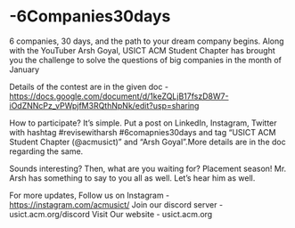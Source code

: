# -6Companies30days
6 companies, 30 days, and the path to your dream company begins. Along with the YouTuber Arsh Goyal, USICT ACM Student Chapter has brought you the challenge to solve the questions of big companies in the month of January

Details of the contest are in the given doc - https://docs.google.com/document/d/1keZQLjB17fszD8W7-iOdZNNcPz_vPWpjfM3RQthNpNk/edit?usp=sharing

How to participate? It’s simple. Put a post on LinkedIn, Instagram, Twitter with hashtag #revisewitharsh #6comapnies30days and tag “USICT ACM Student Chapter (@acmusict)” and “Arsh Goyal”.More details are in the doc regarding the same.

Sounds interesting? Then, what are you waiting for? Placement season! Mr. Arsh has something to say to you all as well. Let’s hear him as well.

For more updates, 
Follow us on Instagram - https://instagram.com/acmusict/
Join our discord server - usict.acm.org/discord
Visit Our website - usict.acm.org
